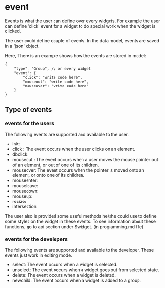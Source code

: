 # event

Events is what the user can define over every widgets. For example the user can define 'click' 
event for a widget to do special work when the widget is clicked.

The user could define couple of events. 
In the data model, events are saved in a 'json' object.

Here, There is an example shows how the events are stored in model:

    {
        "type": "Group", // or every widget
        "event": {
            "click": "write code here",
            "mouseout": "write code here",
            "mouseover": "write code here"
        } 
    }


## Type of events

### events for the users

The following events are supported and available to the user.

- init:
- click : The event occurs when the user clicks on an element.
- dbclick:
- mouseout : The event occurs when a user moves the mouse pointer out of an element, or out of one of its children.
- mouseover: The event occurs when the pointer is moved onto an element, or onto one of its children.
- mouseenter:
- mouseleave:
- mousedown:
- mouseup:
- resize:
- intersection:

The user also is provided some useful methods he/she could use to define some styles on the widget in these events.
To see information about these functions, go to api section under $widget. (in programming.md file)

### events for the developers

The following events are supported and available to the developer. These events just work in editing mode.

- select: The event occurs when a widget is selected.
- unselect: The event occurs when a widget goes out from selected state.
- delete: The event occurs when a widget is deleted.
- newchild: The event occurs when a widget is added to a group.